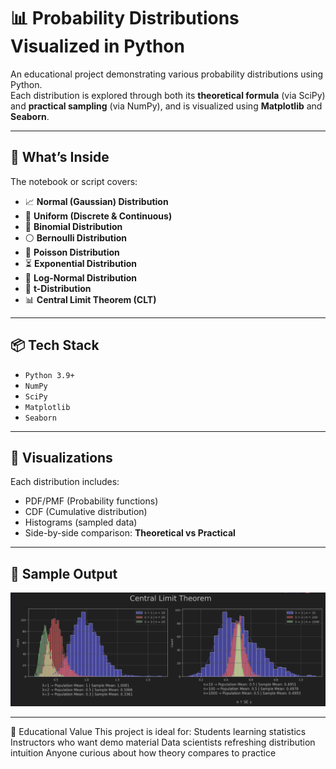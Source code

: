 # 📊 Probability Distributions Visualized in Python

An educational project demonstrating various probability distributions using Python.  
Each distribution is explored through both its **theoretical formula** (via SciPy) and **practical sampling** (via NumPy), and is visualized using **Matplotlib** and **Seaborn**.

---

## 🧠 What’s Inside

The notebook or script covers:

- 📈 **Normal (Gaussian) Distribution**
- 🎲 **Uniform (Discrete & Continuous)**
- 🎯 **Binomial Distribution**
- ⚪ **Bernoulli Distribution**
- 🔔 **Poisson Distribution**
- ⏳ **Exponential Distribution**
- 📐 **Log-Normal Distribution**
- 📘 **t-Distribution**
- 📊 **Central Limit Theorem (CLT)**

---

## 📦 Tech Stack

- `Python 3.9+`
- `NumPy`
- `SciPy`
- `Matplotlib`
- `Seaborn`

---

## 📌 Visualizations

Each distribution includes:
- PDF/PMF (Probability functions)
- CDF (Cumulative distribution)
- Histograms (sampled data)
- Side-by-side comparison: **Theoretical vs Practical**

---

## 📸 Sample Output
![Central Limit Theorem Example](https://github.com/lourina222/Probability-Distributions-Visualized-in-Python-/blob/main/images/Screenshot%202025-07-09%20124948.png?raw=true)

---

🎯 Educational Value
This project is ideal for:
Students learning statistics
Instructors who want demo material
Data scientists refreshing distribution intuition
Anyone curious about how theory compares to practice

